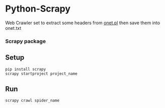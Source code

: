 # Python-Scrapy
Web Crawler set to extract some headers from [onet.pl](https://www.onet.pl)
then save them into onet.txt 

### Scrapy package

## Setup
```
pip install scrapy
scrapy startproject project_name
```

## Run
```
scrapy crawl spider_name
```
